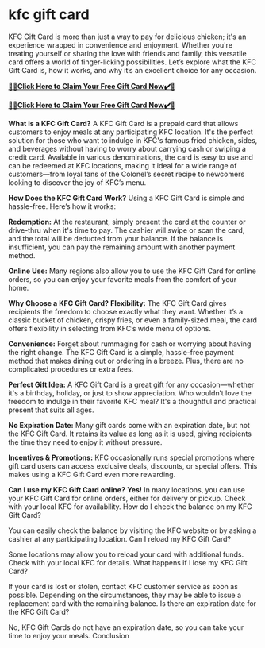 # kfc gift card
KFC Gift Card is more than just a way to pay for delicious chicken; it's an experience wrapped in convenience and enjoyment. Whether you're treating yourself or sharing the love with friends and family, this versatile card offers a world of finger-licking possibilities. Let’s explore what the KFC Gift Card is, how it works, and why it’s an excellent choice for any occasion.

**[🎁🎁Click Here to Claim Your Free Gift Card Now✔️🎁](https://service247.xyz/kfc/)**

**[🎁🎁Click Here to Claim Your Free Gift Card Now✔️🎁](https://service247.xyz/kfc/)**


**What is a KFC Gift Card?**
A KFC Gift Card is a prepaid card that allows customers to enjoy meals at any participating KFC location. It's the perfect solution for those who want to indulge in KFC's famous fried chicken, sides, and beverages without having to worry about carrying cash or swiping a credit card. Available in various denominations, the card is easy to use and can be redeemed at KFC locations, making it ideal for a wide range of customers—from loyal fans of the Colonel’s secret recipe to newcomers looking to discover the joy of KFC’s menu.

**How Does the KFC Gift Card Work?**
Using a KFC Gift Card is simple and hassle-free. Here’s how it works:

**Redemption:** At the restaurant, simply present the card at the counter or drive-thru when it's time to pay. The cashier will swipe or scan the card, and the total will be deducted from your balance. If the balance is insufficient, you can pay the remaining amount with another payment method.

**Online Use:** Many regions also allow you to use the KFC Gift Card for online orders, so you can enjoy your favorite meals from the comfort of your home.

**Why Choose a KFC Gift Card?**
**Flexibility:** The KFC Gift Card gives recipients the freedom to choose exactly what they want. Whether it’s a classic bucket of chicken, crispy fries, or even a family-sized meal, the card offers flexibility in selecting from KFC’s wide menu of options.

**Convenience:** Forget about rummaging for cash or worrying about having the right change. The KFC Gift Card is a simple, hassle-free payment method that makes dining out or ordering in a breeze. Plus, there are no complicated procedures or extra fees.

**Perfect Gift Idea:** A KFC Gift Card is a great gift for any occasion—whether it's a birthday, holiday, or just to show appreciation. Who wouldn’t love the freedom to indulge in their favorite KFC meal? It's a thoughtful and practical present that suits all ages.

**No Expiration Date:** Many gift cards come with an expiration date, but not the KFC Gift Card. It retains its value as long as it is used, giving recipients the time they need to enjoy it without pressure.

**Incentives & Promotions:** KFC occasionally runs special promotions where gift card users can access exclusive deals, discounts, or special offers. This makes using a KFC Gift Card even more rewarding.

**Can I use my KFC Gift Card online?**
**Yes!** In many locations, you can use your KFC Gift Card for online orders, either for delivery or pickup. Check with your local KFC for availability.
How do I check the balance on my KFC Gift Card?

You can easily check the balance by visiting the KFC website or by asking a cashier at any participating location.
Can I reload my KFC Gift Card?

Some locations may allow you to reload your card with additional funds. Check with your local KFC for details.
What happens if I lose my KFC Gift Card?

If your card is lost or stolen, contact KFC customer service as soon as possible. Depending on the circumstances, they may be able to issue a replacement card with the remaining balance.
Is there an expiration date for the KFC Gift Card?

No, KFC Gift Cards do not have an expiration date, so you can take your time to enjoy your meals.
Conclusion
